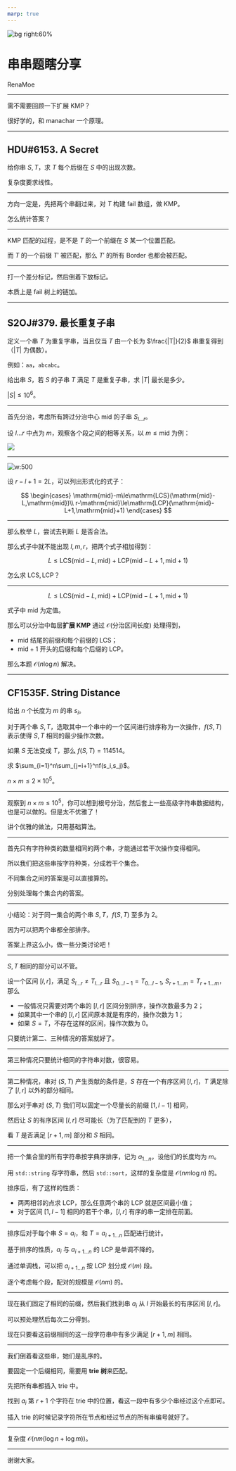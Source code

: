 ```yaml
---
marp: true
---
```


![bg right:60%](https://s1.ax1x.com/2020/10/24/BVZhjS.png)

# 串串题瞎分享

RenaMoe

---

需不需要回顾一下扩展 KMP？

很好学的，和 manachar 一个原理。

---

## HDU#6153. A Secret

给你串 $S,T$，求 $T$ 每个后缀在 $S$ 中的出现次数。

复杂度要求线性。

---

方向一定是，先把两个串翻过来，对 $T$ 构建 $\mathrm{fail}$ 数组，做 KMP。

怎么统计答案？

---

KMP 匹配的过程，是不是 $T$ 的一个前缀在 $S$ 某一个位置匹配。

而 $T$ 的一个前缀 $T'$ 被匹配，那么 $T'$ 的所有 $\mathrm{Border}$ 也都会被匹配。

---

打一个差分标记，然后倒着下放标记。

本质上是 $\mathrm{fail}$ 树上的链加。

---

## S2OJ#379. 最长重复子串

定义一个串 $T$ 为重复字串，当且仅当 $T$ 由一个长为 $\frac{|T|}{2}$ 串重复得到（$|T|$ 为偶数）。

例如：$\texttt{aa}$，$\texttt{abcabc}$。

给出串 $S$，若 $S$ 的子串 $T$ 满足 $T$ 是重复子串，求 $|T|$ 最长是多少。

$|S|\le 10^6$。

---

首先分治，考虑所有跨过分治中心 $\mathrm{mid}$ 的子串 $S_{l\dots r}$。

设 $l\dots r$ 中点为 $m$，观察各个段之间的相等关系，以 $m\le \mathrm{mid}$ 为例：

![](https://z3.ax1x.com/2021/10/08/59LItx.png)

---

![w:500](https://z3.ax1x.com/2021/05/24/gxFDnU.png)

设 $r-l+1=2L$，可以列出形式化的式子：

$$
\begin{cases}
\mathrm{mid}-m\le\mathrm{LCS}(\mathrm{mid}-L,\mathrm{mid})\\
r-\mathrm{mid}\le\mathrm{LCP}(\mathrm{mid}-L+1,\mathrm{mid}+1)
\end{cases}
$$


---

那么枚举 $L$，尝试去判断 $L$ 是否合法。

那么式子中就不能出现 $l,m,r$，把两个式子相加得到：

$$
L\le \mathrm{LCS}(\mathrm{mid}-L,\mathrm{mid})+\mathrm{LCP}(\mathrm{mid}-L+1,\mathrm{mid}+1)
$$

怎么求 $\mathrm{LCS},\mathrm{LCP}$？

---


$$
L\le \mathrm{LCS}(\mathrm{mid}-L,\mathrm{mid})+\mathrm{LCP}(\mathrm{mid}-L+1,\mathrm{mid}+1)
$$

式子中 $\mathrm{mid}$ 为定值。

那么可以分治中每层**扩展 KMP** 通过 $\mathcal O(\text{分治区间长度})$ 处理得到，

- $\mathrm{mid}$ 结尾的前缀和每个前缀的 $\mathrm{LCS}$；
- $\mathrm{mid}+1$ 开头的后缀和每个后缀的 $\mathrm{LCP}$。

那么本题 $\mathcal O(n\log n)$ 解决。

---

## CF1535F. String Distance

给出 $n$ 个长度为 $m$ 的串 $s_i$。

对于两个串 $S,T$，选取其中一个串中的一个区间进行排序称为一次操作，$f(S,T)$ 表示使得 $S,T$ 相同的最少操作次数。

如果 $S$ 无法变成 $T$，那么 $f(S,T)=114514$。

求 $\sum_{i=1}^n\sum_{j=i+1}^nf(s_i,s_j)$。

$n\times m\le 2\times 10^5$。

---

观察到 $n\times m\le 10^5$，你可以想到根号分治，然后套上一些高级字符串数据结构，也是可以做的。但是太不优雅了！

讲个优雅的做法，只用基础算法。

---

首先只有字符种类的数量相同的两个串，才能通过若干次操作变得相同。

所以我们把这些串按字符种类，分成若干个集合。

不同集合之间的答案是可以直接算的。

分别处理每个集合内的答案。

---

小结论：对于同一集合的两个串 $S,T$，$f(S,T)$ 至多为 $2$。

因为可以把两个串都全部排序。

答案上界这么小，做一些分类讨论吧！

---

$S,T$ 相同的部分可以不管。

设一个区间 $[l,r]$，满足 $S_{l\dots r}\not=T_{l\dots r}$ 且 $S_{0\dots l-1}=T_{0\dots l-1}$, $S_{r+1\dots m}=T_{r+1\dots m}$，那么

- 一般情况只需要对两个串的 $[l,r]$ 区间分别排序，操作次数最多为 $2$；
- 如果其中一个串的 $[l,r]$ 区间原本就是有序的，操作次数为 $1$；
- 如果 $S=T$，不存在这样的区间，操作次数为 $0$。

只要统计第二、三种情况的答案就好了。

---

第三种情况只要统计相同的字符串对数，很容易。

---

第二种情况，串对 $(S,T)$ 产生贡献的条件是，$S$ 存在一个有序区间 $[l,r]$，$T$ 满足除了 $[l,r]$ 以外的部分相同。

那么对于串对 $(S,T)$ 我们可以固定一个尽量长的前缀 $[1,l-1]$ 相同，

然后让 $S$ 的有序区间 $[l,r]$ 尽可能长（为了匹配到的 $T$ 更多），

看 $T$ 是否满足 $[r+1,m]$ 部分和 $S$ 相同。

---

把一个集合里的所有字符串按字典序排序，记为 $a_{1\dots n}$，设他们的长度均为 $m$。

用 $\texttt{std::string}$ 存字符串，然后 $\texttt{std::sort}$，这样的复杂度是 $\mathcal O(nm\log n)$ 的。

排序后，有了这样的性质：

- 两两相邻的点求 $\mathrm{LCP}$，那么任意两个串的 $\mathrm{LCP}$ 就是区间最小值；
- 对于区间 $[1,l-1]$ 相同的若干个串，$[l,r]$ 有序的串一定排在前面。

---

排序后对于每个串 $S=a_i$，和 $T=a_{i+1\dots n}$ 匹配进行统计。

基于排序的性质，$a_i$ 与 $a_{i+1\dots n}$ 的 $\mathrm{LCP}$ 是单调不降的。

通过单调栈，可以把 $a_{i+1\dots n}$ 按 $\mathrm{LCP}$ 划分成 $\mathcal O(m)$ 段。

逐个考虑每个段，配对的规模是 $\mathcal O(nm)$ 的。

---

现在我们固定了相同的前缀，然后我们找到串 $a_i$ 从 $l$ 开始最长的有序区间 $[l,r]$。

可以预处理然后每次二分得到。

现在只要看这前缀相同的这一段字符串中有多少满足 $[r+1,m]$ 相同。

---

我们倒着看这些串，她们是乱序的。

要固定一个后缀相同，需要用 **trie 树**来匹配。

先把所有串都插入 trie 中。

找到 $a_i$ 第 $r+1$ 个字符在 trie 中的位置，看这一段中有多少个串经过这个点即可。 

插入 trie 的时候记录字符所在节点和经过节点的所有串编号就好了。

---

复杂度 $\mathcal O(nm(\log n+\log m))$。

---

谢谢大家。

